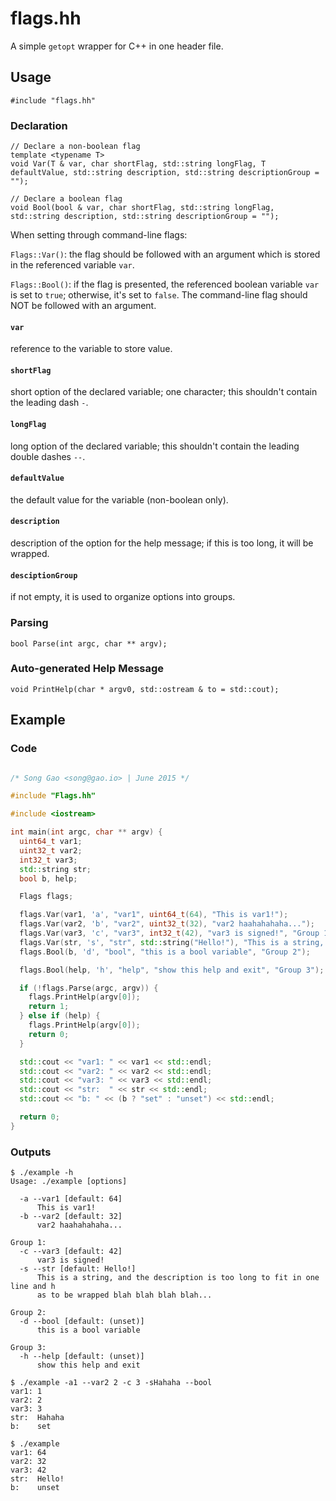 # flags.hh

A simple `getopt` wrapper for C++ in one header file.

## Usage

```
#include "flags.hh"
```

### Declaration

```
// Declare a non-boolean flag
template <typename T>
void Var(T & var, char shortFlag, std::string longFlag, T defaultValue, std::string description, std::string descriptionGroup = "");

// Declare a boolean flag
void Bool(bool & var, char shortFlag, std::string longFlag, std::string description, std::string descriptionGroup = "");
```

When setting through command-line flags:

`Flags::Var()`: the flag should be followed with an argument which is stored in the referenced variable `var`.

`Flags::Bool()`: if the flag is presented, the referenced boolean variable `var` is set to `true`; otherwise, it's set to `false`. The command-line flag should NOT be followed with an argument.

#### `var`

reference to the variable to store value.

#### `shortFlag`

short option of the declared variable; one character; this shouldn't contain the leading dash `-`.

#### `longFlag`

long option of the declared variable; this shouldn't contain the leading double dashes `--`.

#### `defaultValue`

the default value for the variable (non-boolean only).

#### `description`

description of the option for the help message; if this is too long, it will be wrapped.

#### `desciptionGroup`

if not empty, it is used to organize options into groups.

### Parsing

```
bool Parse(int argc, char ** argv);
```

### Auto-generated Help Message

```
void PrintHelp(char * argv0, std::ostream & to = std::cout);
```



## Example

### Code

```c++

/* Song Gao <song@gao.io> | June 2015 */

#include "Flags.hh"

#include <iostream>

int main(int argc, char ** argv) {
  uint64_t var1;
  uint32_t var2;
  int32_t var3;
  std::string str;
  bool b, help;

  Flags flags;

  flags.Var(var1, 'a', "var1", uint64_t(64), "This is var1!");
  flags.Var(var2, 'b', "var2", uint32_t(32), "var2 haahahahaha...");
  flags.Var(var3, 'c', "var3", int32_t(42), "var3 is signed!", "Group 1");
  flags.Var(str, 's', "str", std::string("Hello!"), "This is a string, and the description is too long to fit in one line and has to be wrapped blah blah blah blah...", "Group 1");
  flags.Bool(b, 'd', "bool", "this is a bool variable", "Group 2");

  flags.Bool(help, 'h', "help", "show this help and exit", "Group 3");

  if (!flags.Parse(argc, argv)) {
    flags.PrintHelp(argv[0]);
    return 1;
  } else if (help) {
    flags.PrintHelp(argv[0]);
    return 0;
  }

  std::cout << "var1: " << var1 << std::endl;
  std::cout << "var2: " << var2 << std::endl;
  std::cout << "var3: " << var3 << std::endl;
  std::cout << "str:  " << str << std::endl;
  std::cout << "b: " << (b ? "set" : "unset") << std::endl;

  return 0;
}
```

### Outputs

```
$ ./example -h
Usage: ./example [options]

  -a --var1 [default: 64]
      This is var1!
  -b --var2 [default: 32]
      var2 haahahahaha...

Group 1:
  -c --var3 [default: 42]
      var3 is signed!
  -s --str [default: Hello!]
      This is a string, and the description is too long to fit in one line and h
      as to be wrapped blah blah blah blah...

Group 2:
  -d --bool [default: (unset)]
      this is a bool variable

Group 3:
  -h --help [default: (unset)]
      show this help and exit

```

```
$ ./example -a1 --var2 2 -c 3 -sHahaha --bool
var1: 1
var2: 2
var3: 3
str:  Hahaha
b:    set
```

```
$ ./example
var1: 64
var2: 32
var3: 42
str:  Hello!
b:    unset
```
